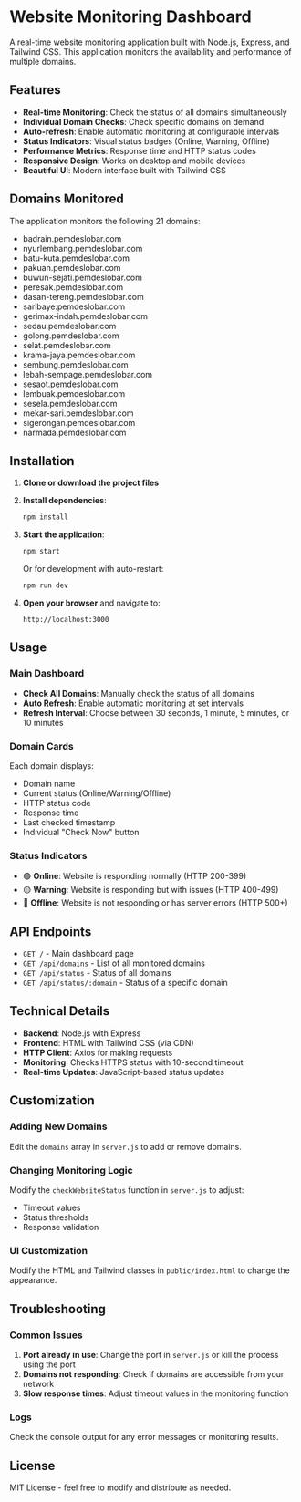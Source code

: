 # Website Monitoring Dashboard

A real-time website monitoring application built with Node.js, Express, and Tailwind CSS. This application monitors the availability and performance of multiple domains.

## Features

- **Real-time Monitoring**: Check the status of all domains simultaneously
- **Individual Domain Checks**: Check specific domains on demand
- **Auto-refresh**: Enable automatic monitoring at configurable intervals
- **Status Indicators**: Visual status badges (Online, Warning, Offline)
- **Performance Metrics**: Response time and HTTP status codes
- **Responsive Design**: Works on desktop and mobile devices
- **Beautiful UI**: Modern interface built with Tailwind CSS

## Domains Monitored

The application monitors the following 21 domains:
- badrain.pemdeslobar.com
- nyurlembang.pemdeslobar.com
- batu-kuta.pemdeslobar.com
- pakuan.pemdeslobar.com
- buwun-sejati.pemdeslobar.com
- peresak.pemdeslobar.com
- dasan-tereng.pemdeslobar.com
- saribaye.pemdeslobar.com
- gerimax-indah.pemdeslobar.com
- sedau.pemdeslobar.com
- golong.pemdeslobar.com
- selat.pemdeslobar.com
- krama-jaya.pemdeslobar.com
- sembung.pemdeslobar.com
- lebah-sempage.pemdeslobar.com
- sesaot.pemdeslobar.com
- lembuak.pemdeslobar.com
- sesela.pemdeslobar.com
- mekar-sari.pemdeslobar.com
- sigerongan.pemdeslobar.com
- narmada.pemdeslobar.com

## Installation

1. **Clone or download the project files**

2. **Install dependencies**:
   ```bash
   npm install
   ```

3. **Start the application**:
   ```bash
   npm start
   ```

   Or for development with auto-restart:
   ```bash
   npm run dev
   ```

4. **Open your browser** and navigate to:
   ```
   http://localhost:3000
   ```

## Usage

### Main Dashboard
- **Check All Domains**: Manually check the status of all domains
- **Auto Refresh**: Enable automatic monitoring at set intervals
- **Refresh Interval**: Choose between 30 seconds, 1 minute, 5 minutes, or 10 minutes

### Domain Cards
Each domain displays:
- Domain name
- Current status (Online/Warning/Offline)
- HTTP status code
- Response time
- Last checked timestamp
- Individual "Check Now" button

### Status Indicators
- 🟢 **Online**: Website is responding normally (HTTP 200-399)
- 🟡 **Warning**: Website is responding but with issues (HTTP 400-499)
- 🔴 **Offline**: Website is not responding or has server errors (HTTP 500+)

## API Endpoints

- `GET /` - Main dashboard page
- `GET /api/domains` - List of all monitored domains
- `GET /api/status` - Status of all domains
- `GET /api/status/:domain` - Status of a specific domain

## Technical Details

- **Backend**: Node.js with Express
- **Frontend**: HTML with Tailwind CSS (via CDN)
- **HTTP Client**: Axios for making requests
- **Monitoring**: Checks HTTPS status with 10-second timeout
- **Real-time Updates**: JavaScript-based status updates

## Customization

### Adding New Domains
Edit the `domains` array in `server.js` to add or remove domains.

### Changing Monitoring Logic
Modify the `checkWebsiteStatus` function in `server.js` to adjust:
- Timeout values
- Status thresholds
- Response validation

### UI Customization
Modify the HTML and Tailwind classes in `public/index.html` to change the appearance.

## Troubleshooting

### Common Issues

1. **Port already in use**: Change the port in `server.js` or kill the process using the port
2. **Domains not responding**: Check if domains are accessible from your network
3. **Slow response times**: Adjust timeout values in the monitoring function

### Logs
Check the console output for any error messages or monitoring results.

## License

MIT License - feel free to modify and distribute as needed. 